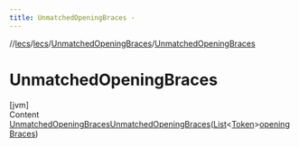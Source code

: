 ```yaml
---
title: UnmatchedOpeningBraces -
---
```

//[lecs](../../index.md)/[lecs](../index.md)/[UnmatchedOpeningBraces](index.md)/[UnmatchedOpeningBraces](-unmatched-opening-braces.md)



# UnmatchedOpeningBraces  
[jvm]  
Content  
[UnmatchedOpeningBraces](index.md)[UnmatchedOpeningBraces](-unmatched-opening-braces.md)([List](https://docs.oracle.com/javase/8/docs/api/java/util/List.html)<[Token](../-token/index.md)>[openingBraces](-unmatched-opening-braces.md))  
  



